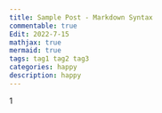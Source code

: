 ```yaml
---
title: Sample Post - Markdown Syntax
commentable: true
Edit: 2022-7-15
mathjax: true
mermaid: true
tags: tag1 tag2 tag3
categories: happy
description: happy
---
```


1

<!-- [linkid]: https://yk-liu.github.io	"Optional Title" -->